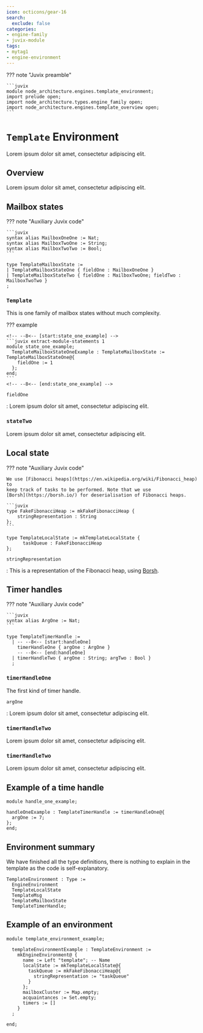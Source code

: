 ```yaml
---
icon: octicons/gear-16
search:
  exclude: false
categories:
- engine-family
- juvix-module
tags:
- mytag1
- engine-environment
---
```


??? note "Juvix preamble"

    ```juvix
    module node_architecture.engines.template_environment;
    import prelude open;
    import node_architecture.types.engine_family open;
    import node_architecture.engines.template_overview open;
    ```

# `Template` Environment

Lorem ipsum dolor sit amet, consectetur adipiscing elit.

## Overview

Lorem ipsum dolor sit amet, consectetur adipiscing elit.

## Mailbox states

<!-- --8<-- [start:mailbox_auxiliary] -->
??? note "Auxiliary Juvix code"

    ```juvix
    syntax alias MailboxOneOne := Nat;
    syntax alias MailboxTwoOne := String;
    syntax alias MailboxTwoTwo := Bool;
    ```
<!-- --8<-- [end:mailbox_auxiliary] -->

<!-- --8<-- [start:TemplateMailboxState] -->
```juvix
type TemplateMailboxState :=
| TemplateMailboxStateOne { fieldOne : MailboxOneOne }
| TemplateMailboxStateTwo { fieldOne : MailboxTwoOne; fieldTwo : MailboxTwoTwo }
;
```
<!-- --8<-- [end:TemplateMailboxState] -->

### `Template`

This is one family of mailbox states without much complexity.

??? example

    <!-- --8<-- [start:state_one_example] -->
    ```juvix extract-module-statements 1
    module state_one_example;
      TemplateMailboxStateOneExample : TemplateMailboxState := TemplateMailboxStateOne@{
        fieldOne := 1
      };
    end;
    ```
    <!-- --8<-- [end:state_one_example] -->

`fieldOne`

: Lorem ipsum dolor sit amet, consectetur adipiscing elit.

### `stateTwo`

Lorem ipsum dolor sit amet, consectetur adipiscing elit.

## Local state

??? note "Auxiliary Juvix code"

    We use [Fibonacci heaps](https://en.wikipedia.org/wiki/Fibonacci_heap) to
    keep track of tasks to be performed. Note that we use
    [Borsh](https://borsh.io/) for deserialisation of Fibonacci heaps.

    ```juvix
    type FakeFibonacciHeap := mkFakeFibonacciHeap {
        stringRepresentation : String
    };
    ```

<!-- --8<-- [start:TemplateLocalState] -->
```juvix
type TemplateLocalState := mkTemplateLocalState {
      taskQueue : FakeFibonacciHeap
};
```
<!-- --8<-- [end:TemplateLocalState] -->

`stringRepresentation`

: This is a representation of the Fibonacci heap, using
[Borsh](https://borsh.io/).

## Timer handles

??? note "Auxiliary Juvix code"

    ```juvix
    syntax alias ArgOne := Nat;
    ```

<!-- --8<-- [start:TemplateTimerHandle] -->
```juvix
type TemplateTimerHandle :=
  | -- --8<-- [start:handleOne]
    timerHandleOne { argOne : ArgOne }
    -- --8<-- [end:handleOne]
  | timerHandleTwo { argOne : String; argTwo : Bool }
  ;
```
<!-- --8<-- [end:TemplateTimerHandle] -->

### `timerHandleOne`

The first kind of timer handle.

`argOne`

: Lorem ipsum dolor sit amet, consectetur adipiscing elit.

### `timerHandleTwo`

Lorem ipsum dolor sit amet, consectetur adipiscing elit.

### `timerHandleTwo`

Lorem ipsum dolor sit amet, consectetur adipiscing elit.

## Example of a time handle

```juvix extract-module-statements 1
module handle_one_example;

handleOneExample : TemplateTimerHandle := timerHandleOne@{
  argOne := 7;
};
end;
```

## Environment summary

We have finished all the type definitions,
there is nothing to explain in the template
as the code is self-explanatory.

```juvix
TemplateEnvironment : Type :=
  EngineEnvironment
  TemplateLocalState
  TemplateMsg
  TemplateMailboxState
  TemplateTimerHandle;
```


## Example of an environment

```juvix extract-module-statements 1
module template_environment_example;

  templateEnvironmentExample : TemplateEnvironment :=
    mkEngineEnvironment@ {
      name := Left "template"; -- Name
      localState := mkTemplateLocalState@{
        taskQueue := mkFakeFibonacciHeap@{
          stringRepresentation := "taskQueue"
        }
      };
      mailboxCluster := Map.empty;
      acquaintances := Set.empty;
      timers := []
    }
  ;

end;
```

